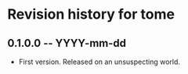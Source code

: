 # Revision history for tome

## 0.1.0.0 -- YYYY-mm-dd

* First version. Released on an unsuspecting world.
